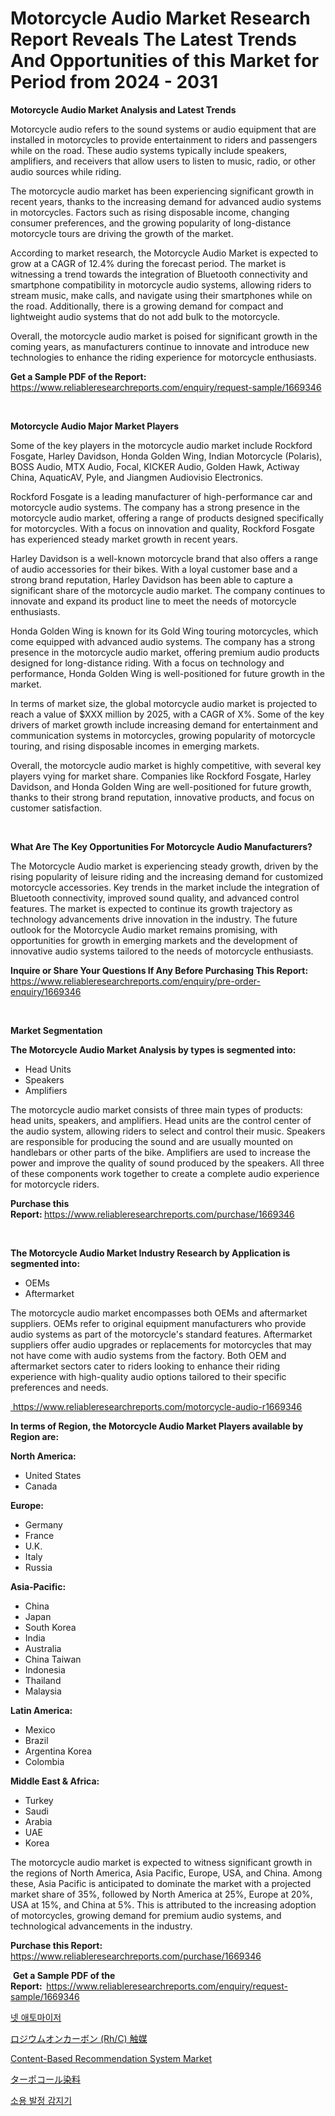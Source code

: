 <p><h1>Motorcycle Audio Market Research Report Reveals The Latest Trends And Opportunities of this Market for Period from 2024 - 2031</h1></p><p><strong>Motorcycle Audio Market Analysis and Latest Trends</strong></p>
<p><p>Motorcycle audio refers to the sound systems or audio equipment that are installed in motorcycles to provide entertainment to riders and passengers while on the road. These audio systems typically include speakers, amplifiers, and receivers that allow users to listen to music, radio, or other audio sources while riding.</p><p>The motorcycle audio market has been experiencing significant growth in recent years, thanks to the increasing demand for advanced audio systems in motorcycles. Factors such as rising disposable income, changing consumer preferences, and the growing popularity of long-distance motorcycle tours are driving the growth of the market.</p><p>According to market research, the Motorcycle Audio Market is expected to grow at a CAGR of 12.4% during the forecast period. The market is witnessing a trend towards the integration of Bluetooth connectivity and smartphone compatibility in motorcycle audio systems, allowing riders to stream music, make calls, and navigate using their smartphones while on the road. Additionally, there is a growing demand for compact and lightweight audio systems that do not add bulk to the motorcycle.</p><p>Overall, the motorcycle audio market is poised for significant growth in the coming years, as manufacturers continue to innovate and introduce new technologies to enhance the riding experience for motorcycle enthusiasts.</p></p>
<p><strong>Get a Sample PDF of the Report:&nbsp;</strong> <a href="https://www.reliableresearchreports.com/enquiry/request-sample/1669346">https://www.reliableresearchreports.com/enquiry/request-sample/1669346</a></p>
<p>&nbsp;</p>
<p><strong>Motorcycle Audio Major Market Players</strong></p>
<p><p>Some of the key players in the motorcycle audio market include Rockford Fosgate, Harley Davidson, Honda Golden Wing, Indian Motorcycle (Polaris), BOSS Audio, MTX Audio, Focal, KICKER Audio, Golden Hawk, Actiway China, AquaticAV, Pyle, and Jiangmen Audiovisio Electronics.</p><p>Rockford Fosgate is a leading manufacturer of high-performance car and motorcycle audio systems. The company has a strong presence in the motorcycle audio market, offering a range of products designed specifically for motorcycles. With a focus on innovation and quality, Rockford Fosgate has experienced steady market growth in recent years.</p><p>Harley Davidson is a well-known motorcycle brand that also offers a range of audio accessories for their bikes. With a loyal customer base and a strong brand reputation, Harley Davidson has been able to capture a significant share of the motorcycle audio market. The company continues to innovate and expand its product line to meet the needs of motorcycle enthusiasts.</p><p>Honda Golden Wing is known for its Gold Wing touring motorcycles, which come equipped with advanced audio systems. The company has a strong presence in the motorcycle audio market, offering premium audio products designed for long-distance riding. With a focus on technology and performance, Honda Golden Wing is well-positioned for future growth in the market.</p><p>In terms of market size, the global motorcycle audio market is projected to reach a value of $XXX million by 2025, with a CAGR of X%. Some of the key drivers of market growth include increasing demand for entertainment and communication systems in motorcycles, growing popularity of motorcycle touring, and rising disposable incomes in emerging markets.</p><p>Overall, the motorcycle audio market is highly competitive, with several key players vying for market share. Companies like Rockford Fosgate, Harley Davidson, and Honda Golden Wing are well-positioned for future growth, thanks to their strong brand reputation, innovative products, and focus on customer satisfaction.</p></p>
<p>&nbsp;</p>
<p><strong>What Are The Key Opportunities For Motorcycle Audio Manufacturers?</strong></p>
<p><p>The Motorcycle Audio market is experiencing steady growth, driven by the rising popularity of leisure riding and the increasing demand for customized motorcycle accessories. Key trends in the market include the integration of Bluetooth connectivity, improved sound quality, and advanced control features. The market is expected to continue its growth trajectory as technology advancements drive innovation in the industry. The future outlook for the Motorcycle Audio market remains promising, with opportunities for growth in emerging markets and the development of innovative audio systems tailored to the needs of motorcycle enthusiasts.</p></p>
<p><strong>Inquire or Share Your Questions If Any Before Purchasing This Report:</strong> <a href="https://www.reliableresearchreports.com/enquiry/pre-order-enquiry/1669346">https://www.reliableresearchreports.com/enquiry/pre-order-enquiry/1669346</a></p>
<p>&nbsp;</p>
<p><strong>Market Segmentation</strong></p>
<p><strong>The Motorcycle Audio Market Analysis by types is segmented into:</strong></p>
<p><ul><li>Head Units</li><li>Speakers</li><li>Amplifiers</li></ul></p>
<p><p>The motorcycle audio market consists of three main types of products: head units, speakers, and amplifiers. Head units are the control center of the audio system, allowing riders to select and control their music. Speakers are responsible for producing the sound and are usually mounted on handlebars or other parts of the bike. Amplifiers are used to increase the power and improve the quality of sound produced by the speakers. All three of these components work together to create a complete audio experience for motorcycle riders.</p></p>
<p><strong>Purchase this Report:&nbsp;</strong><a href="https://www.reliableresearchreports.com/purchase/1669346">https://www.reliableresearchreports.com/purchase/1669346</a></p>
<p>&nbsp;</p>
<p><strong>The Motorcycle Audio Market Industry Research by Application is segmented into:</strong></p>
<p><ul><li>OEMs</li><li>Aftermarket</li></ul></p>
<p><p>The motorcycle audio market encompasses both OEMs and aftermarket suppliers. OEMs refer to original equipment manufacturers who provide audio systems as part of the motorcycle's standard features. Aftermarket suppliers offer audio upgrades or replacements for motorcycles that may not have come with audio systems from the factory. Both OEM and aftermarket sectors cater to riders looking to enhance their riding experience with high-quality audio options tailored to their specific preferences and needs.</p></p>
<p><a href="https://www.reliableresearchreports.com/motorcycle-audio-r1669346">&nbsp;https://www.reliableresearchreports.com/motorcycle-audio-r1669346</a></p>
<p><strong>In terms of Region, the Motorcycle Audio Market Players available by Region are:</strong></p>
<p>
    <p> <strong> North America: </strong>
        <ul>
            <li>United States</li>
            <li>Canada</li>
        </ul>
        </p> 
    <p> <strong> Europe: </strong>
        <ul>
            <li>Germany</li>
            <li>France</li>
            <li>U.K.</li>
            <li>Italy</li>
            <li>Russia</li>
        </ul>
        </p> 
    <p> <strong> Asia-Pacific: </strong>
        <ul>
            <li>China</li>
            <li>Japan</li>
            <li>South Korea</li>
            <li>India</li>
            <li>Australia</li>
            <li>China Taiwan</li>
            <li>Indonesia</li>
            <li>Thailand</li>
            <li>Malaysia</li>
        </ul>
        </p> 
    <p> <strong> Latin America: </strong>
        <ul>
            <li>Mexico</li>
            <li>Brazil</li>
            <li>Argentina Korea</li>
            <li>Colombia</li>
        </ul>
        </p> 
    <p> <strong> Middle East & Africa: </strong>
        <ul>
            <li>Turkey</li>
            <li>Saudi</li>
            <li>Arabia</li>
            <li>UAE</li>
            <li>Korea</li>
        </ul>
    </p>
    </p>
<p><p>The motorcycle audio market is expected to witness significant growth in the regions of North America, Asia Pacific, Europe, USA, and China. Among these, Asia Pacific is anticipated to dominate the market with a projected market share of 35%, followed by North America at 25%, Europe at 20%, USA at 15%, and China at 5%. This is attributed to the increasing adoption of motorcycles, growing demand for premium audio systems, and technological advancements in the industry.</p></p>
<p><strong>Purchase this Report: </strong><a href="https://www.reliableresearchreports.com/purchase/1669346">https://www.reliableresearchreports.com/purchase/1669346</a></p>
<p>&nbsp;<strong>Get a Sample PDF of the Report:&nbsp;&nbsp;</strong><a href="https://www.reliableresearchreports.com/enquiry/request-sample/1669346">https://www.reliableresearchreports.com/enquiry/request-sample/1669346</a></p>
<p><strong></strong></p>
<p><p><a href="https://medium.com/@sybleferry/2024%EB%85%84%EB%B6%80%ED%84%B0-2031%EB%85%84%EA%B9%8C%EC%A7%80%EC%9D%98-%EB%84%B7-%EC%96%B4%ED%86%A0%EB%A7%88%EC%9D%B4%EC%A0%80-%EC%8B%9C%EC%9E%A5-%EC%84%B1%EC%9E%A5-%EC%A0%84%EB%A7%9D-%EB%B0%8F-%EC%8B%9C%EC%9E%A5%EC%9D%98-%EC%B6%94%EC%84%B8-%EB%B6%84%EC%84%9D-%EC%9D%91%EC%9A%A9-%ED%94%84%EB%A1%9C%EA%B7%B8%EB%9E%A8-%EB%B0%8F-%EC%A7%80%EC%97%AD%EC%A0%81-%EC%A0%84%EB%A7%9D-%EB%B0%8F-%EC%88%98%EC%9D%B5%EB%A5%A0-cagr%EB%A1%9C-%EC%A0%84%EB%A7%9D%EB%90%98%EA%B3%A0-%EC%9E%88%EC%8A%B5%EB%8B%88%EB%8B%A4-8934920d084f">넷 애토마이저</a></p><p><a href="https://github.com/ihabdkwlxs948/Market-Research-Report-List-2/blob/main/7951923120877.md">ロジウムオンカーボン (Rh/C) 触媒</a></p><p><a href="https://github.com/onurbayhoca1/Market-Research-Report-List-1/blob/main/content-based-recommendation-system-market.md">Content-Based Recommendation System Market</a></p><p><a href="https://github.com/DayanaRunolfsdottir/Market-Research-Report-List-1/blob/main/4724330120876.md">ターポコール染料</a></p><p><a href="https://github.com/alfitoms13/Market-Research-Report-List-1/blob/main/5244312112886.md">소용 발정 감지기</a></p></p>